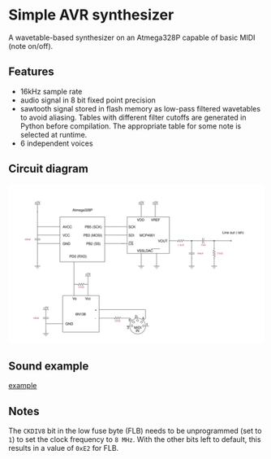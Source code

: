 # Simple AVR synthesizer

A wavetable-based synthesizer on an Atmega328P capable of basic MIDI (note on/off).

## Features
   - 16kHz sample rate
   - audio signal in 8 bit fixed point precision
   - sawtooth signal stored in flash memory as low-pass filtered wavetables to avoid aliasing.
     Tables with different filter cutoffs are generated in Python before compilation.
     The appropriate table for some note is selected at runtime.
   - 6 independent voices 

## Circuit diagram
<img style="background-color:#ffffff;" src="./media/circuit.svg">

## Sound example
[example](https://github.com/adediego/simpleavrsynth/assets/38465681/035a1826-e39e-42b3-be77-b7c4a93e92e5)


## Notes
The `CKDIV8` bit in the low fuse byte (FLB) needs to be unprogrammed (set to `1`) to set the clock frequency to `8 MHz`.
With the other bits left to default, this results in a value of `0xE2` for FLB.
